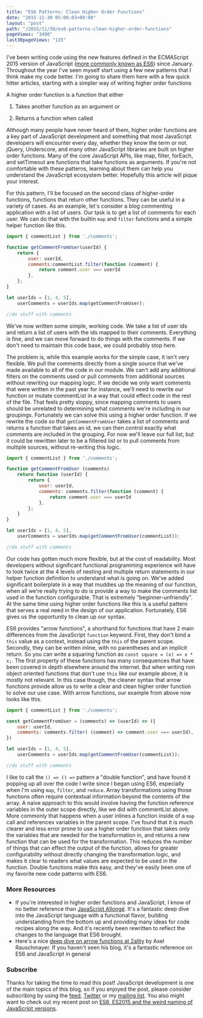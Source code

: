 ```yaml
---
title: "ES6 Patterns: Clean Higher Order Functions"
date: "2015-11-30 05:06:03+00:00"
layout: "post"
path: "/2015/11/30/es6-patterns-clean-higher-order-functions"
pageViews: "3400"
last30pageViews: "135"
---
```


<div class="explanation">
I've been writing code using the new features defined in the ECMAScript 2015 version of JavaScript (<a href="http://benmccormick.org/2015/09/14/es5-es6-es2016-es-next-whats-going-on-with-javascript-versioning/">more commonly known as ES6</a>) since January.  Throughout the year I've seen myself start using a few new patterns that I think make my code better.  I'm going to share them here with a few quick hitter articles, starting with a simpler way of writing higher order functions
</div>


A higher order function is a function that either

1. Takes another function as an argument or

2. Returns a function when called

Although many people have never heard of them, higher order functions are a key part of JavaScript development and something that most JavaScript developers will encounter every day, whether they know the term or not.  jQuery, Underscore, and many other JavaScript libraries are built on higher order functions.  Many of the core JavaScript APIs, like map, filter, forEach, and setTimeout are functions that take functions as arguments.  If you're not comfortable with these patterns, learning about them can help you understand the JavaScript ecosystem better.  Hopefully this article will pique your interest.

For this pattern, I'll be focused on the second class of higher-order functions, functions that return other functions.  They can be useful in a variety of cases.  As an example, let's consider a blog commenting application with a list of users.  Our task is to get a list of comments for each user.  We can do that with the builtin `map` and `filter` functions and a simple helper function like this.

```javascript
import { commentList } from './comments';

function getCommentFromUser(userId) {
    return {
        user: userId,
        comments:commentList.filter(function (comment) {
            return comment.user === userId
        },
    };
}

let userIds = [1, 4, 5],
    userComments = userIds.map(getCommentFromUser);

//do stuff with comments
```

We've now written some simple, working code.  We take a list of user ids and return a list of users with the ids mapped to their comments.  Everything is fine, and we can move forward to do things with the comments.  If we don't need to maintain this code base, we could probably stop here.

The problem is, while this example works for the simple case, it isn't very flexible.  We pull the comments directly from a single source that we've made available to all of the code in our module.  We can't add any additional filters on the comments used or pull comments from additional sources without rewriting our mapping logic. If we decide we only want comments that were written in the past year for instance, we'll need to rewrite our function or mutate commentList in a way that could effect code in the rest of the file. That feels pretty sloppy, since mapping comments to users should be unrelated to determining what comments we're including in our groupings.  Fortunately we can solve this using a higher order function.  If we rewrite the code so that `getCommentFromUser` takes a list of comments and returns a function that takes an id, we can then control exactly what comments are included in the grouping.  For now we'll leave our full list, but it could be rewritten later to be a filtered list or to pull comments from multiple sources, without re-writing this logic.


```javascript
import { commentList } from './comments';

function getCommentFromUser (comments)
    return function (userId) {
        return {
            user: userId,
            comments: comments.filter(function (comment) {
                return comment.user === userId
            },
        };
    }
}

let userIds = [1, 4, 5],
    userComments = userIds.map(getCommentFromUser(commentList));

//do stuff with comments
```

Our code has gotten much more flexible, but at the cost of readability.  Most developers without significant functional programming experience will have to look twice at the 4 levels of nesting and multiple return statements in our helper function definition to understand what is going on.  We've added significant boilerplate in a way that muddies up the meaning of our function, when all we're really trying to do is provide a way to make the comments list used in the function configurable.  That is extremely "beginner-unfriendly".  At the same time using higher order functions like this is a useful pattern that serves a real need in the design of our application.  Fortunately, ES6 gives us the opportunity to clean up our syntax.  

ES6 provides "arrow functions", a shorthand for functions that have 2 main differences from the JavaScript `function` keyword.  First, they don't bind a `this` value as a context, instead using the `this` of the parent scope.  Secondly, they can be written inline, with no parentheses and an implicit return.  So you can write a squaring function as `const square = (x) => x * x;`.  The first property of these functions has many consequences that have been covered in depth elsewhere around the internet.  But when writing non object oriented functions that don't use `this` like our example above, it is mostly not relevant.  In this case though, the cleaner syntax that arrow functions provide allow us to write a clear and clean higher order function to solve our use case.  With arrow functions, our example from above now looks like this.

```javascript
import { commentList } from './comments';

const getCommentFromUser = (comments) => (userId) => ({
    user: userId,
    comments: comments.filter( (comment) => comment.user === userId),
})

let userIds = [1, 4, 5],
    userComments = userIds.map(getCommentFromUser(commentList));

//do stuff with comments
```

I like to call the `() => () =>` pattern a "double function", and have found it popping up all over the code I write since I began using ES6, especially when I'm using `map`, `filter`, and `reduce`.  Array transformations using those functions often require contextual information beyond the contents of the array.  A naive approach to this would involve having the function reference variables in the outer scope directly, like we did with commentList above.  More commonly that happens when a user inlines a function inside of a `map` call and references variables in the parent scope.  I've found that it is much clearer and less error prone to use a higher order function that takes only the variables that are needed for the transformation in, and returns a new function that can be used for the transformation.  This reduces the number of things that can effect the output of the function, allows for greater configurability without directly changing the transformation logic, and makes it clear to readers what values are expected to be used in the function.  Double functions make this easy, and they've easily been one of my favorite new code patterns with ES6.  


### More Resources

- If you're interested in higher order functions and JavaScript, I know of no better reference than [JavaScript Allongé][allonge].  It's a fantastic deep dive into the JavaScript language with a functional flavor, building understanding from the bottom up and providing many ideas for code recipes along the way.  And it's recently been rewritten to reflect the changes to the language that ES6 brought.
- Here's a nice [deep dive on arrow functions at 2ality][2ality] by Axel Rauschmayer.  If you haven't seen his blog, it's a fantastic reference on ES6 and JavaScript in general




### Subscribe

Thanks for taking the time to read this post!  JavaScript development is one of the main topics of this blog, so if you enjoyed the post, please consider subscribing by using the [feed](http://feedpress.me/benmccormick), [Twitter](http://twitter.com/benmccormickorg) or my [mailing list](http://eepurl.com/WFYon). You also might want to check out my recent post on [ES6, ES2015 and the weird naming of JavaScript versions][esversions].



[esversions]: http://benmccormick.org/2015/09/14/es5-es6-es2016-es-next-whats-going-on-with-javascript-versioning/
[allonge]: https://leanpub.com/javascriptallongesix
[2ality]: http://www.2ality.com/2012/04/arrow-functions.html
